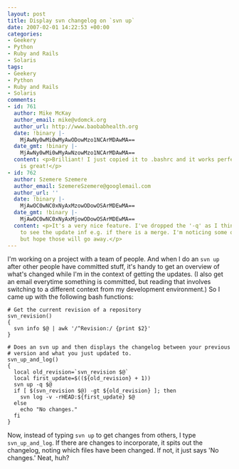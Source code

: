 ```yaml
---
layout: post
title: Display svn changelog on `svn up`
date: 2007-02-01 14:22:53 +00:00
categories:
- Geekery
- Python
- Ruby and Rails
- Solaris
tags:
- Geekery
- Python
- Ruby and Rails
- Solaris
comments:
- id: 761
  author: Mike McKay
  author_email: mike@vdomck.org
  author_url: http://www.baobabhealth.org
  date: !binary |-
    MjAwNy0wMi0wMyAwODowMzo1NCArMDAwMA==
  date_gmt: !binary |-
    MjAwNy0wMi0wMyAwNzowMzo1NCArMDAwMA==
  content: <p>Brilliant! I just copied it to .bashrc and it works perfectlty. This
    is great!</p>
- id: 762
  author: Szemere Szemere
  author_email: SzemereSzemere@googlemail.com
  author_url: ''
  date: !binary |-
    MjAwOC0wNC0xNyAxMzowODowOSArMDEwMA==
  date_gmt: !binary |-
    MjAwOC0wNC0xNyAxMjowODowOSArMDEwMA==
  content: <p>It's a very nice feature. I've dropped the '-q' as I think its better
    to see the update inf e.g. if there is a merge. I'm noticing some other quirks,
    but hope those will go away.</p>
---
```

I'm working on a project with a team of people.  And when I do an `svn up` after other people have committed stuff, it's handy to get an overview of what's changed while I'm in the context of getting the updates.  (I also get an email everytime something is committed, but reading that involves switching to a different context from my development environment.)  So I came up with the following bash functions:

    # Get the current revision of a repository
    svn_revision()
    {
      svn info $@ | awk '/^Revision:/ {print $2}'
    }

    # Does an svn up and then displays the changelog between your previous
    # version and what you just updated to.
    svn_up_and_log()
    {
      local old_revision=`svn_revision $@`
      local first_update=$((${old_revision} + 1))
      svn up -q $@
      if [ $(svn_revision $@) -gt ${old_revision} ]; then
        svn log -v -rHEAD:${first_update} $@
      else
        echo "No changes."
      fi
    }

Now, instead of typing `svn up` to get changes from others, I type `svn_up_and_log`.  If there are changes to incorporate, it spits out the changelog, noting which files have been changed.  If not, it just says 'No changes.'  Neat, huh?
